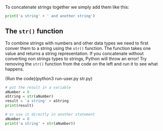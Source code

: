 To concatenate strings together we simply add them like this:

```python
print('a string' + ' and another string')
```

## The `str()` function

To combine strings with numbers and other data types we need to first conver them to a string using the `str()` function. The function takes one value and returns a string representation. If you concatenate without converting non strings types to strings, Python will throw an error! Try removing the `str()` function from the code on the left and run it to see what happens.

{Run the code}(python3 run-user.py str.py)

```python
# put the result in a variable
aNumber = 8
aString = str(aNumber)
result = 'a string' + aString
print(result)

# or use it directly in another statement
aNumber = 8
print('a string' + str(aNumber))
```
